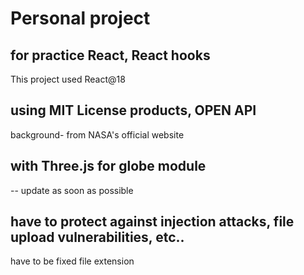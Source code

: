 # Personal project 

## for practice React, React hooks 

This project used React@18 
## using MIT License products, OPEN API

background- from NASA's official website 

## with Three.js for globe module

-- update as soon as possible 

## have to protect against injection attacks, file upload vulnerabilities, etc..
 
have to be fixed file extension 



